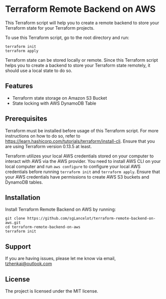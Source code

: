 Terraform Remote Backend on AWS
========

This Terraform script will help you to create a remote backend to store your Terraform state for your Terraform projects. 

To use this Terraform script, go to the root directory and run:

    terraform init
    terraform apply
    
Terraform state can be stored locally or remote. Since this Terraform script helps you to create a backend to store your Terraform state remotely, it should use a local state to do so.


Features
--------

- Terraform state storage on Amazon S3 Bucket
- State locking with AWS DynamoDB Table

Prerequisites
-------------
Terraform must be installed before usage of this Terraform script. For more instructions on how to do so, refer to https://learn.hashicorp.com/tutorials/terraform/install-cli. Ensure that you are using Terraform version 0.13.5 at least. 

Terraform utilizes your local AWS credentials stored on your computer to interact with AWS via the AWS provider. You need to install AWS CLI on your local computer and run `aws configure` to configure your local AWS credentials before running `terraform init` and `terraform apply`. Ensure that your AWS credentials have permissions to create AWS S3 buckets and DynamoDB tables.

Installation
------------

Install Terraform Remote Backend on AWS by running:

    git clone https://github.com/sgLancelot/terraform-remote-backend-on-aws.git
    cd terraform-remote-backend-on-aws
    terraform init

Support
-------

If you are having issues, please let me know via email, tzhenkai@outlook.com

License
-------

The project is licensed under the MIT license.